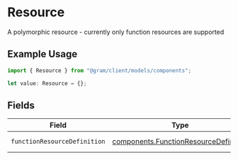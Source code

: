 # Resource

A polymorphic resource - currently only function resources are supported

## Example Usage

```typescript
import { Resource } from "@gram/client/models/components";

let value: Resource = {};
```

## Fields

| Field                                                                                          | Type                                                                                           | Required                                                                                       | Description                                                                                    |
| ---------------------------------------------------------------------------------------------- | ---------------------------------------------------------------------------------------------- | ---------------------------------------------------------------------------------------------- | ---------------------------------------------------------------------------------------------- |
| `functionResourceDefinition`                                                                   | [components.FunctionResourceDefinition](../../models/components/functionresourcedefinition.md) | :heavy_minus_sign:                                                                             | A function resource                                                                            |